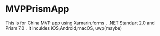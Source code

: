 # MVPPrismApp
This is for China MVP app using Xamarin.forms , .NET Standart 2.0 and Prism 7.0 . It inculdes iOS,Android,macOS, uwp(maybe)


